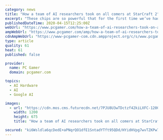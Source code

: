 ```yaml
---
category: news
title: "How a team of AI researchers took on all comers at StarCraft 2"
excerpt: "These chips are so powerful that for the first time we’ve had to introduce liquid cooling ... Unlike chess, the sheer number of 'pieces' that are in play in StarCraft poses immense challenges to an AI. The game offers 10^26 possible legal moves at every time-step—the moments when you stop to think what to do next—and that, to use ..."
publishedDateTime: 2020-04-15T12:25:00Z
webUrl: "https://www.pcgamer.com/how-a-team-of-ai-researchers-took-on-all-comers-at-starcraft-2/"
ampWebUrl: "https://www.pcgamer.com/amp/how-a-team-of-ai-researchers-took-on-all-comers-at-starcraft-2/"
cdnAmpWebUrl: "https://www-pcgamer-com.cdn.ampproject.org/c/s/www.pcgamer.com/amp/how-a-team-of-ai-researchers-took-on-all-comers-at-starcraft-2/"
type: article
quality: 61
heat: 61
published: false

provider:
  name: PC Gamer
  domain: pcgamer.com

topics:
  - AI Hardware
  - AI
  - Google AI

images:
  - url: "https://cdn.mos.cms.futurecdn.net/7PJU8U3wTDctzf42kiLXFC-1200-80.jpg"
    width: 1200
    height: 675
    title: "How a team of AI researchers took on all comers at StarCraft 2"

secured: "ki6Wsldla6qcDedE+aPNqrQO1dfE1SntadYTft95QDd/HYidHVpg7wvTZKPw7UMKGsLc71Snd6c/3lJFcmzlAnG67/JepnEeaxH7EY0t27b0DQjbycI3hEEYR+4tSl0aGTD+TkJc06Le4SYNuy8v07aGWmEBShGtB8nkrpjl3TMQKIbRuRiqNDHy92gXVwtx2SYD56QhwJVOV4z3ItR6MKKXk/G7TWY1McUr/RAbTVYek8dvgVcnPqbLqCn6j+xtTFpZaj1Nxa0E7bbwZ2OFj+JCA0T9Ef7lFOBJ0e3wPxr2rLOJ4LAtbJXfHE4U5EF49ME2iXu/WvtSP98HHPb47qC9G7qCecxk/y68GC1e6O1YODuIuGfQ3Ue0N5yOrPdwokz30bvRAzQBEgFeXm6ej1gyypSXdf+D+A07NTLHJX82WJiryPpi6LroJDQfdTWq7J2Ui1hKXpSzUFAhrZWpE6885YECYGnMQMxAeU3ezSo=;8OBqxOqmdaoX0Mtt6O+AVQ=="
---
```


